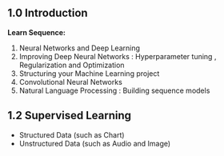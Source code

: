 ## 1.0 Introduction
__Learn Sequence:__
1. Neural Networks and Deep Learning
2. Improving Deep Neural Networks : Hyperparameter tuning , Regularization and Optimization
3. Structuring your Machine Learning project
4. Convolutional Neural Networks
5. Natural Language Processing : Building sequence models

## 1.2 Supervised Learning 
* Structured Data (such as Chart)
* Unstructured Data (such as Audio and Image)

